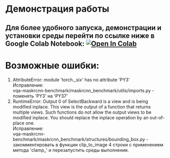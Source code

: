 # Демонстрация работы 

Для более удобного запуска, демонстрации и установки среды перейти по ссылке ниже в Google Colab Notebook:
[![Open In Colab](https://colab.research.google.com/assets/colab-badge.svg)](https://colab.research.google.com/drive/14_FBg4mIYGrXNpRBUvrE8C8mixUbTs1I?usp=sharing)
-
# Возможные ошибки:  
1. AttributeError: module 'torch._six' has no attribute 'PY3'  
Исправление:  
vqa-maskrcnn-benchmark/maskrcnn_benchmark/utils/imports.py - поменять 'PY3' на 'PY37'  
2. RuntimeError: Output 0 of SelectBackward is a view and is being modified inplace. This view is the output of a function that returns multiple views. Such functions do not allow the output views to be modified inplace. You should replace the inplace operation by an out-of-place one.  
Исправление:  
vqa-maskrcnn-benchmark/maskrcnn_benchmark/structures/bounding_box.py - закомментировать в функции clip_to_image 4 строки с применением метода 'clamp_' и перезапустить среды выполнения.
